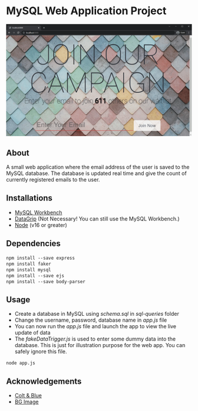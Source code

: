 # MySQL Web Application Project

<img src="./assets/the-gif.gif">

## About
A small web application where the email address of the user is saved to the MySQL database. The database is updated real time and give the count of currently registered emails to the user.

## Installations
* [MySQL Workbench](https://dev.mysql.com/downloads/mysql/)
* [DataGrip](https://www.jetbrains.com/datagrip/) (Not Necessary! You can still use the MySQL Workbench.)
* [Node](https://nodejs.org/en/) (v16 or greater)

## Dependencies
```
npm install --save express
npm install faker
npm install mysql
npm install --save ejs
npm install --save body-parser
```

## Usage
* Create a database in MySQL using *schema.sql* in *sql-queries* folder
* Change the username, password, database name in *app.js* file
* You can now run the *app.js* file and launch the app to view the live update of data
* The *fakeDataTrigger.js* is used to enter some dummy data into the database. This is just for illustration purpose for the web app. You can safely ignore this file.
```
node app.js
```

## Acknowledgements
* [Colt & Blue](https://www.youtube.com/c/ColtSteeleCode)
* [BG Image](https://pixabay.com/photos/tiles-shapes-texture-pattern-art-2617112/)